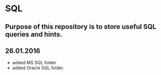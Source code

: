# SQL
Purpose of this repository is to store useful SQL queries
and hints.
----------------------------------------------------------
26.01.2016
----------------------------------------------------------
- added MS SQL folder
- added Oracle SQL folder.
